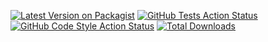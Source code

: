 [![Latest Version on Packagist](https://img.shields.io/packagist/v/laraxot/module_ai_fila3.svg?style=flat-square)](https://packagist.org/packages/laraxot/module_ai_fila3)
[![GitHub Tests Action Status](https://img.shields.io/github/workflow/status/laraxot/module_ai_fila3/run-tests?label=tests)](https://github.com/laraxot/module_ai_fila3/actions?query=workflow%3Arun-tests+branch%3Amain)
[![GitHub Code Style Action Status](https://img.shields.io/github/workflow/status/laraxot/module_ai_fila3/Check%20&%20fix%20styling?label=code%20style)](https://github.com/laraxot/module_ai_fila3/actions?query=workflow%3A"Check+%26+fix+styling"+branch%3Amain)
[![Total Downloads](https://img.shields.io/packagist/dt/laraxot/module_ai_fila3.svg?style=flat-square)](https://packagist.org/packages/laraxot/module_ai_fila3)
